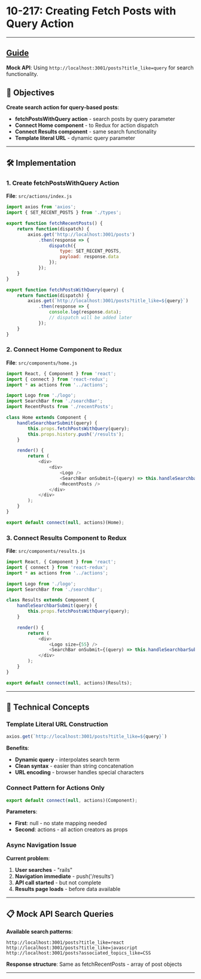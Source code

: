 # 10-217: Creating Fetch Posts with Query Action

---
**[Guide](https://devcamp.com/pt-full-stack-development-javascript-python-react/guide/creating-fetch-posts-query-action)**
---

**Mock API**: Using `http://localhost:3001/posts?title_like=query` for search functionality.

## 🎯 Objectives

**Create search action for query-based posts**:
- **fetchPostsWithQuery action** - search posts by query parameter
- **Connect Home component** - to Redux for action dispatch
- **Connect Results component** - same search functionality
- **Template literal URL** - dynamic query parameter

---

## 🛠️ Implementation

### 1. Create fetchPostsWithQuery Action

**File**: `src/actions/index.js`

```javascript
import axios from 'axios';
import { SET_RECENT_POSTS } from './types';

export function fetchRecentPosts() {
    return function(dispatch) {
        axios.get('http://localhost:3001/posts')
            .then(response => {
                dispatch({
                    type: SET_RECENT_POSTS,
                    payload: response.data
                });
            });
    }
}

export function fetchPostsWithQuery(query) {
    return function(dispatch) {
        axios.get(`http://localhost:3001/posts?title_like=${query}`)
            .then(response => {
                console.log(response.data);
                // dispatch will be added later
            });
    }
}
```

### 2. Connect Home Component to Redux

**File**: `src/components/home.js`

```javascript
import React, { Component } from 'react';
import { connect } from 'react-redux';
import * as actions from '../actions';

import Logo from './logo';
import SearchBar from './searchBar';
import RecentPosts from './recentPosts';

class Home extends Component {
    handleSearchbarSubmit(query) {
        this.props.fetchPostsWithQuery(query);
        this.props.history.push('/results');
    }

    render() {
        return (
            <div>
                <div>
                    <Logo />
                    <SearchBar onSubmit={(query) => this.handleSearchbarSubmit(query)} />
                    <RecentPosts />
                </div>
            </div>
        );
    }
}

export default connect(null, actions)(Home);
```

### 3. Connect Results Component to Redux

**File**: `src/components/results.js`

```javascript
import React, { Component } from 'react';
import { connect } from 'react-redux';
import * as actions from '../actions';

import Logo from './logo';
import SearchBar from './searchBar';

class Results extends Component {
    handleSearchbarSubmit(query) {
        this.props.fetchPostsWithQuery(query);
    }

    render() {
        return (
            <div>
                <Logo size={55} />
                <SearchBar onSubmit={(query) => this.handleSearchbarSubmit(query)} />
            </div>
        );
    }
}

export default connect(null, actions)(Results);
```

---

## 📧 Technical Concepts

### Template Literal URL Construction

```javascript
axios.get(`http://localhost:3001/posts?title_like=${query}`)
```

**Benefits**:
- **Dynamic query** - interpolates search term
- **Clean syntax** - easier than string concatenation
- **URL encoding** - browser handles special characters

### Connect Pattern for Actions Only

```javascript
export default connect(null, actions)(Component);
```

**Parameters**:
- **First**: null - no state mapping needed
- **Second**: actions - all action creators as props

### Async Navigation Issue

**Current problem**:
1. **User searches** - "rails"
2. **Navigation immediate** - push('/results')
3. **API call started** - but not complete
4. **Results page loads** - before data available

---

## 📋 Mock API Search Queries

**Available search patterns**:
```
http://localhost:3001/posts?title_like=react
http://localhost:3001/posts?title_like=javascript
http://localhost:3001/posts?associated_topics_like=CSS
```

**Response structure**: Same as fetchRecentPosts - array of post objects

---
